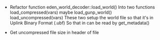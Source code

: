 - Refactor function eden_world_decoder::load_world()
Into two functions
load_compressed(vars) maybe load_gunp_world()
load_uncompressed(vars)
These two setup the world file so that it's in Uplink Binary Format (.ubf)
So that in can be read by get_metadata()

- Get uncompressed file size in header of file

